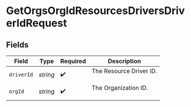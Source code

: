 # GetOrgsOrgIdResourcesDriversDriverIdRequest


## Fields

| Field                     | Type                      | Required                  | Description               |
| ------------------------- | ------------------------- | ------------------------- | ------------------------- |
| `driverId`                | *string*                  | :heavy_check_mark:        | The Resource Driver ID.<br/><br/> |
| `orgId`                   | *string*                  | :heavy_check_mark:        | The Organization ID.<br/><br/> |